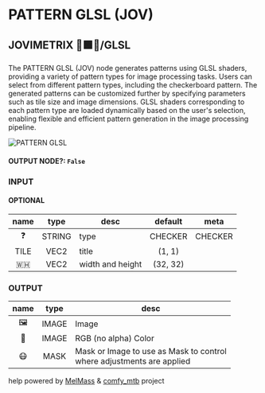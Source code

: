 # PATTERN GLSL (JOV)

## JOVIMETRIX 🔺🟩🔵/GLSL

The PATTERN GLSL (JOV) node generates patterns using GLSL shaders, providing a variety of pattern types for image processing tasks. Users can select from different pattern types, including the checkerboard pattern. The generated patterns can be customized further by specifying parameters such as tile size and image dimensions. GLSL shaders corresponding to each pattern type are loaded dynamically based on the user's selection, enabling flexible and efficient pattern generation in the image processing pipeline.

![PATTERN GLSL](./PATTERN%20GLSL.png)

#### OUTPUT NODE?: `False`

### INPUT

#### OPTIONAL

name | type | desc | default | meta
:---:|:---:|---|:---:|---
❓ | STRING | type | CHECKER | CHECKER
TILE | VEC2 | title | (1, 1) | 
🇼🇭 | VEC2 | width and height | (32, 32) | 

### OUTPUT

name | type | desc
:---:|:---:|---
🖼️ | IMAGE | Image 
🌈 | IMAGE | RGB (no alpha) Color 
😷 | MASK | Mask or Image to use as Mask to control<br>where adjustments are applied 

help powered by [MelMass](https://github.com/melMass) & [comfy_mtb](https://github.com/melMass/comfy_mtb) project